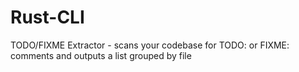 # Rust-CLI
TODO/FIXME Extractor - scans your codebase for TODO: or FIXME: comments and outputs a list grouped by file
